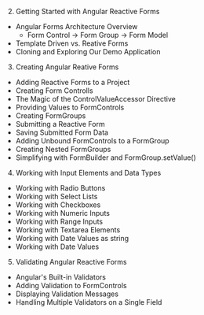 2. Getting Started with Angular Reactive Forms
  - Angular Forms Architecture Overview
    - Form Control -> Form Group -> Form Model
  - Template Driven vs. Reative Forms
  - Cloning and Exploring Our Demo Application
3. Creating Angular Reative Forms
  - Adding Reactive Forms to a Project
  - Creating Form Controlls
  - The Magic of the ControlValueAccessor Directive
  - Providing Values to FormControls
  - Creating FormGroups
  - Submitting a Reactive Form
  - Saving Submitted Form Data
  - Adding Unbound FormControls to a FormGroup
  - Creating Nested FormGroups
  - Simplifying with FormBuilder and FormGroup.setValue()
4. Working with Input Elements and Data Types
  - Working with Radio Buttons
  - Working with Select Lists
  - Working with Checkboxes
  - Working with Numeric Inputs
  - Working with Range Inputs
  - Working with Textarea Elements
  - Working with Date Values as string
  - Working with Date Values
5. Validating Angular Reactive Forms
  - Angular's Built-in Validators
  - Adding Validation to FormControls
  - Displaying Validation Messages
  - Handling Multiple Validators on a Single Field